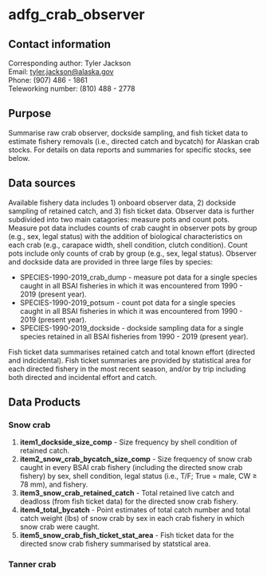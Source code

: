 # adfg_crab_observer
## Contact information
Corresponding author: Tyler Jackson  
Email: tyler.jackson@alaska.gov  
Phone: (907) 486 - 1861  
Teleworking number: (810) 488 - 2778

## Purpose
Summarise raw crab observer, dockside sampling, and fish ticket data to estimate fishery removals (i.e., directed catch and bycatch) for Alaskan crab stocks. For details on data reports and summaries for specific stocks, see below.  

## Data sources
Available fishery data includes 1) onboard observer data, 2) dockside sampling of retained catch, and 3) fish ticket data. Observer data is further subdivided into two main catagories: measure pots and count pots. Measure pot data includes counts of crab caught in observer pots by group (e.g., sex, legal status) with the addition of biological characteristics on each crab (e.g., carapace width, shell condition, clutch condition). Count pots include only counts of crab by group (e.g., sex, legal status). Observer and dockside data are provided in three large files by species: 
* SPECIES-1990-2019_crab_dump - measure pot data for a single species caught in all BSAI fisheries in which it was encountered from 1990 - 2019 (present year).
* SPECIES-1990-2019_potsum - count pot data for a single species caught in all BSAI fisheries in which it was encountered from 1990 - 2019 (present year).
* SPECIES-1990-2019_dockside - dockside sampling data for a single species retained in all BSAI fisheries from 1990 - 2019 (present year).  

Fish ticket data summarises retained catch and total known effort (directed and indcidental). Fish ticket summaries are provided by statistical area for each directed fishery in the most recent season, and/or by trip including both directed and incidental effort and catch.

## Data Products
### Snow crab
1. **item1_dockside_size_comp** - Size frequency by shell condition of retained catch.
2. **item2_snow_crab_bycatch_size_comp** - Size frequency of snow crab caught in every BSAI crab fishery (including the directed snow crab fishery) by sex, shell condition, legal status (i.e., T/F; True = male, CW &geq; 78 mm), and fishery.
3. **item3_snow_crab_retained_catch** - Total retained live catch and deadloss (from fish ticket data) for the directed snow crab fishery.
4. **item4_total_bycatch** - Point estimates of total catch number and total catch weight (lbs) of snow crab by sex in each crab fishery in which snow crab were caught.
5. **item5_snow_crab_fish_ticket_stat_area** - Fish ticket data for the directed snow crab fishery summarised by statstical area.

### Tanner crab

